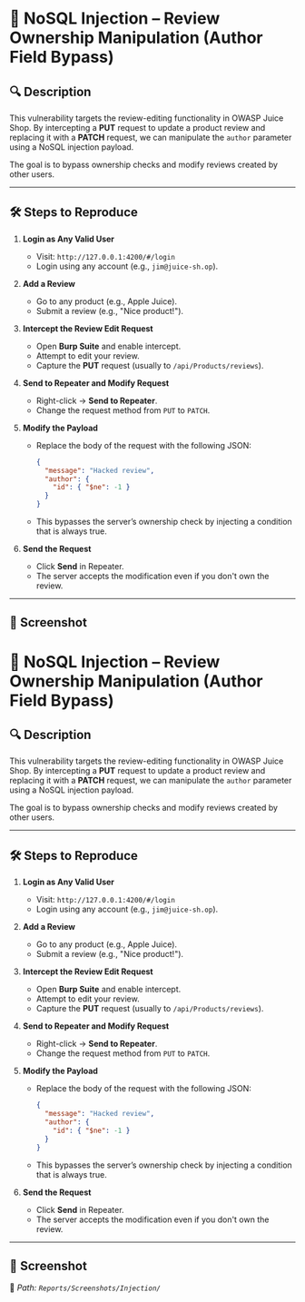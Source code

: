 # 🧪 NoSQL Injection – Review Ownership Manipulation (Author Field Bypass)

## 🔍 Description

This vulnerability targets the review-editing functionality in OWASP Juice Shop. By intercepting a **PUT** request to update a product review and replacing it with a **PATCH** request, we can manipulate the `author` parameter using a NoSQL injection payload.

The goal is to bypass ownership checks and modify reviews created by other users.

---

## 🛠️ Steps to Reproduce

1. **Login as Any Valid User**
   - Visit: `http://127.0.0.1:4200/#/login`
   - Login using any account (e.g., `jim@juice-sh.op`).

2. **Add a Review**
   - Go to any product (e.g., Apple Juice).
   - Submit a review (e.g., "Nice product!").

3. **Intercept the Review Edit Request**
   - Open **Burp Suite** and enable intercept.
   - Attempt to edit your review.
   - Capture the **PUT** request (usually to `/api/Products/reviews`).

4. **Send to Repeater and Modify Request**
   - Right-click → **Send to Repeater**.
   - Change the request method from `PUT` to `PATCH`.

5. **Modify the Payload**
   - Replace the body of the request with the following JSON:
     ```json
     {
       "message": "Hacked review",
       "author": {
         "id": { "$ne": -1 }
       }
     }
     ```
   - This bypasses the server’s ownership check by injecting a condition that is always true.

6. **Send the Request**
   - Click **Send** in Repeater.
   - The server accepts the modification even if you don't own the review.

---

## 📸 Screenshot
# 🧪 NoSQL Injection – Review Ownership Manipulation (Author Field Bypass)

## 🔍 Description

This vulnerability targets the review-editing functionality in OWASP Juice Shop. By intercepting a **PUT** request to update a product review and replacing it with a **PATCH** request, we can manipulate the `author` parameter using a NoSQL injection payload.

The goal is to bypass ownership checks and modify reviews created by other users.

---

## 🛠️ Steps to Reproduce

1. **Login as Any Valid User**
   - Visit: `http://127.0.0.1:4200/#/login`
   - Login using any account (e.g., `jim@juice-sh.op`).

2. **Add a Review**
   - Go to any product (e.g., Apple Juice).
   - Submit a review (e.g., "Nice product!").

3. **Intercept the Review Edit Request**
   - Open **Burp Suite** and enable intercept.
   - Attempt to edit your review.
   - Capture the **PUT** request (usually to `/api/Products/reviews`).

4. **Send to Repeater and Modify Request**
   - Right-click → **Send to Repeater**.
   - Change the request method from `PUT` to `PATCH`.

5. **Modify the Payload**
   - Replace the body of the request with the following JSON:
     ```json
     {
       "message": "Hacked review",
       "author": {
         "id": { "$ne": -1 }
       }
     }
     ```
   - This bypasses the server’s ownership check by injecting a condition that is always true.

6. **Send the Request**
   - Click **Send** in Repeater.
   - The server accepts the modification even if you don't own the review.

---

## 📸 Screenshot
📁 *Path: `Reports/Screenshots/Injection/`*

